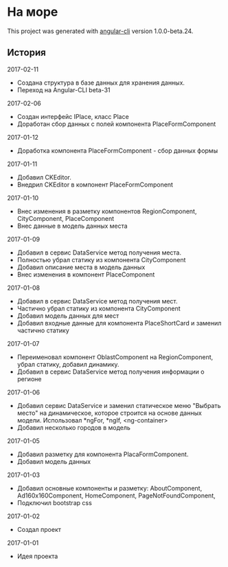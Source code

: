 # На море

This project was generated with [angular-cli](https://github.com/angular/angular-cli) version 1.0.0-beta.24.

## История
2017-02-11
  * Создана структура в базе данных для хранения данных.
  * Переход на Angular-CLI beta-31

2017-02-06
  * Создан интерфейс IPlace, класс Place
  * Доработан сбор данных с полей компонента PlaceFormComponent
  
2017-01-12
  * Доработка компонента PlaceFormComponent - сбор данных формы

2017-01-11
  * Добавил CKEditor.
  * Внедрил CKEditor в компонент PlaceFormComponent

2017-01-10
  * Внес изменения в разметку компонентов RegionComponent, CityComponent, PlaceComponent
  * Внес данные в модель данных места

2017-01-09
  * Добавил в сервис DataService метод получения места.
  * Полностью убрал статику из компонента CityComponent
  * Добавил описание места в модель данных
  * Внес изменения в компонент PlaceComponent

2017-01-08
  * Добавил в сервис DataService метод получения мест.
  * Частично убрал статику из компонента CityComponent
  * Добавил модель данных для мест
  * Добавил входные данные для компонента PlaceShortCard и заменил частично статику

2017-01-07
  * Переименовал компонент OblastComponent на RegionComponent, убрал статику, добавил динамику.
  * Добавил в сервис DataService метод получения информации о регионе

2017-01-06
  * Добавил сервис DataService и заменил статическое меню "Выбрать место" на динамическое, 
    которое строится на основе данных модели. Использовал *ngFor, *ngIf, &lt;ng-container&gt; 
  * Добавил несколько городов в модель

2017-01-05 
  * Добавил разметку для компонента PlacaFormComponent.
  * Добавил модель данных

2017-01-03
  * Добавил основные компоненты и разметку: AboutComponent, Ad160x160Component, HomeComponent, PageNotFoundComponent, 
  * Подключил bootstrap css

2017-01-02
  * Создал проект

2017-01-01
  * Идея проекта


